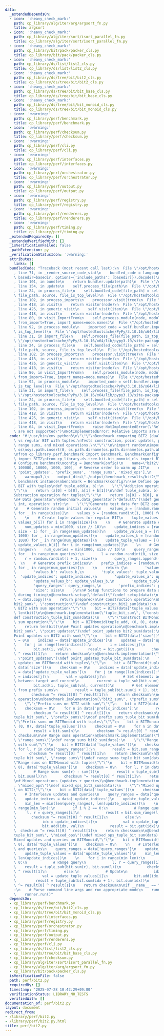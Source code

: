 ```yaml
---
data:
  _extendedDependsOn:
  - icon: ':heavy_check_mark:'
    path: cp_library/alg/iter/arg/argsort_fn.py
    title: argsort
  - icon: ':heavy_check_mark:'
    path: cp_library/alg/iter/sort/isort_parallel_fn.py
    title: cp_library/alg/iter/sort/isort_parallel_fn.py
  - icon: ':heavy_check_mark:'
    path: cp_library/bit/pack/packer_cls.py
    title: cp_library/bit/pack/packer_cls.py
  - icon: ':heavy_check_mark:'
    path: cp_library/ds/list/list2_cls.py
    title: cp_library/ds/list/list2_cls.py
  - icon: ':heavy_check_mark:'
    path: cp_library/ds/tree/bit/bit2_cls.py
    title: cp_library/ds/tree/bit/bit2_cls.py
  - icon: ':heavy_check_mark:'
    path: cp_library/ds/tree/bit/bit_base_cls.py
    title: cp_library/ds/tree/bit/bit_base_cls.py
  - icon: ':heavy_check_mark:'
    path: cp_library/ds/tree/bit/bit_monoid_cls.py
    title: cp_library/ds/tree/bit/bit_monoid_cls.py
  - icon: ':warning:'
    path: cp_library/perf/benchmark.py
    title: cp_library/perf/benchmark.py
  - icon: ':warning:'
    path: cp_library/perf/checksum.py
    title: cp_library/perf/checksum.py
  - icon: ':warning:'
    path: cp_library/perf/cli.py
    title: cp_library/perf/cli.py
  - icon: ':warning:'
    path: cp_library/perf/interfaces.py
    title: cp_library/perf/interfaces.py
  - icon: ':warning:'
    path: cp_library/perf/orchestrator.py
    title: cp_library/perf/orchestrator.py
  - icon: ':warning:'
    path: cp_library/perf/output.py
    title: cp_library/perf/output.py
  - icon: ':warning:'
    path: cp_library/perf/registry.py
    title: cp_library/perf/registry.py
  - icon: ':warning:'
    path: cp_library/perf/renderers.py
    title: cp_library/perf/renderers.py
  - icon: ':warning:'
    path: cp_library/perf/timing.py
    title: cp_library/perf/timing.py
  _extendedRequiredBy: []
  _extendedVerifiedWith: []
  _isVerificationFailed: false
  _pathExtension: py
  _verificationStatusIcon: ':warning:'
  attributes:
    links: []
  bundledCode: "Traceback (most recent call last):\n  File \"/opt/hostedtoolcache/PyPy/3.10.16/x64/lib/pypy3.10/site-packages/onlinejudge_verify/documentation/build.py\"\
    , line 71, in _render_source_code_stat\n    bundled_code = language.bundle(stat.path,\
    \ basedir=basedir, options={'include_paths': [basedir]}).decode()\n  File \"/opt/hostedtoolcache/PyPy/3.10.16/x64/lib/pypy3.10/site-packages/onlinejudge_verify/languages/python.py\"\
    , line 101, in bundle\n    return bundler.update(path)\n  File \"/opt/hostedtoolcache/PyPy/3.10.16/x64/lib/pypy3.10/site-packages/onlinejudge_verify/languages/python_bundle.py\"\
    , line 154, in update\n    self.process_file(path)\n  File \"/opt/hostedtoolcache/PyPy/3.10.16/x64/lib/pypy3.10/site-packages/onlinejudge_verify/languages/python_bundle.py\"\
    , line 24, in process_file\n    self.bundled_code[file_path] = self.process_imports(tree,\
    \ file_path, source, file_is_top_level)\n  File \"/opt/hostedtoolcache/PyPy/3.10.16/x64/lib/pypy3.10/site-packages/onlinejudge_verify/languages/python_bundle.py\"\
    , line 102, in process_imports\n    processor.visit(tree)\n  File \"/opt/hostedtoolcache/PyPy/3.10.16/x64/lib/pypy3.10/ast.py\"\
    , line 418, in visit\n    return visitor(node)\n  File \"/opt/hostedtoolcache/PyPy/3.10.16/x64/lib/pypy3.10/ast.py\"\
    , line 426, in generic_visit\n    self.visit(item)\n  File \"/opt/hostedtoolcache/PyPy/3.10.16/x64/lib/pypy3.10/ast.py\"\
    , line 418, in visit\n    return visitor(node)\n  File \"/opt/hostedtoolcache/PyPy/3.10.16/x64/lib/pypy3.10/site-packages/onlinejudge_verify/languages/python_bundle.py\"\
    , line 80, in visit_ImportFrom\n    self.process_module(node, module_path, file_is_top_level,\
    \ from_import=True, import_names=node.names)\n  File \"/opt/hostedtoolcache/PyPy/3.10.16/x64/lib/pypy3.10/site-packages/onlinejudge_verify/languages/python_bundle.py\"\
    , line 92, in process_module\n    imported_code = self.bundler.import_file(module_path,\
    \ is_top_level)\n  File \"/opt/hostedtoolcache/PyPy/3.10.16/x64/lib/pypy3.10/site-packages/onlinejudge_verify/languages/python_bundle.py\"\
    , line 31, in import_file\n    self.process_file(file_path, is_top_level)\n  File\
    \ \"/opt/hostedtoolcache/PyPy/3.10.16/x64/lib/pypy3.10/site-packages/onlinejudge_verify/languages/python_bundle.py\"\
    , line 24, in process_file\n    self.bundled_code[file_path] = self.process_imports(tree,\
    \ file_path, source, file_is_top_level)\n  File \"/opt/hostedtoolcache/PyPy/3.10.16/x64/lib/pypy3.10/site-packages/onlinejudge_verify/languages/python_bundle.py\"\
    , line 102, in process_imports\n    processor.visit(tree)\n  File \"/opt/hostedtoolcache/PyPy/3.10.16/x64/lib/pypy3.10/ast.py\"\
    , line 418, in visit\n    return visitor(node)\n  File \"/opt/hostedtoolcache/PyPy/3.10.16/x64/lib/pypy3.10/ast.py\"\
    , line 426, in generic_visit\n    self.visit(item)\n  File \"/opt/hostedtoolcache/PyPy/3.10.16/x64/lib/pypy3.10/ast.py\"\
    , line 418, in visit\n    return visitor(node)\n  File \"/opt/hostedtoolcache/PyPy/3.10.16/x64/lib/pypy3.10/site-packages/onlinejudge_verify/languages/python_bundle.py\"\
    , line 80, in visit_ImportFrom\n    self.process_module(node, module_path, file_is_top_level,\
    \ from_import=True, import_names=node.names)\n  File \"/opt/hostedtoolcache/PyPy/3.10.16/x64/lib/pypy3.10/site-packages/onlinejudge_verify/languages/python_bundle.py\"\
    , line 92, in process_module\n    imported_code = self.bundler.import_file(module_path,\
    \ is_top_level)\n  File \"/opt/hostedtoolcache/PyPy/3.10.16/x64/lib/pypy3.10/site-packages/onlinejudge_verify/languages/python_bundle.py\"\
    , line 31, in import_file\n    self.process_file(file_path, is_top_level)\n  File\
    \ \"/opt/hostedtoolcache/PyPy/3.10.16/x64/lib/pypy3.10/site-packages/onlinejudge_verify/languages/python_bundle.py\"\
    , line 24, in process_file\n    self.bundled_code[file_path] = self.process_imports(tree,\
    \ file_path, source, file_is_top_level)\n  File \"/opt/hostedtoolcache/PyPy/3.10.16/x64/lib/pypy3.10/site-packages/onlinejudge_verify/languages/python_bundle.py\"\
    , line 102, in process_imports\n    processor.visit(tree)\n  File \"/opt/hostedtoolcache/PyPy/3.10.16/x64/lib/pypy3.10/ast.py\"\
    , line 418, in visit\n    return visitor(node)\n  File \"/opt/hostedtoolcache/PyPy/3.10.16/x64/lib/pypy3.10/ast.py\"\
    , line 426, in generic_visit\n    self.visit(item)\n  File \"/opt/hostedtoolcache/PyPy/3.10.16/x64/lib/pypy3.10/ast.py\"\
    , line 418, in visit\n    return visitor(node)\n  File \"/opt/hostedtoolcache/PyPy/3.10.16/x64/lib/pypy3.10/site-packages/onlinejudge_verify/languages/python_bundle.py\"\
    , line 64, in visit_ImportFrom\n    raise NotImplementedError(\"Relative imports\
    \ are not supported\")\nNotImplementedError: Relative imports are not supported\n"
  code: "#!/usr/bin/env python3\n\"\"\"\nBenchmark comparing BIT2 (dual-channel BIT)\
    \ vs regular BIT with tuples.\nTests construction, point updates, prefix sums,\
    \ range sums, and mixed operations.\n\"\"\"\n\nimport random\nimport sys\nimport\
    \ os\nsys.path.insert(0, os.path.dirname(os.path.dirname(os.path.abspath(__file__))))\n\
    \nfrom cp_library.perf.benchmark import Benchmark, BenchmarkConfig\nfrom cp_library.ds.tree.bit.bit2_cls\
    \ import BIT2\nfrom cp_library.ds.tree.bit.bit_monoid_cls import BITMonoid\n\n\
    # Configure benchmark\nconfig = BenchmarkConfig(\n    name=\"bit2\",\n    sizes=[1000000,\
    \ 100000, 10000, 1000, 100],  # Reverse order to warm up JIT\n    operations=['construction',\
    \ 'point_updates', 'prefix_sums', 'range_sums', 'mixed_ops'],\n    iterations=10,\n\
    \    warmup=3,\n    output_dir=\"./output/benchmark_results/bit2\"\n)\n\n# Create\
    \ benchmark instance\nbenchmark = Benchmark(config)\n\n# Define operations for\
    \ BIT with tuples\ndef tuple_add(a, b):\n    \"\"\"Addition operation for tuples\"\
    \"\"\n    return (a[0] + b[0], a[1] + b[1])\n\ndef tuple_sub(a, b):\n    \"\"\"\
    Subtraction operation for tuples\"\"\"\n    return (a[0] - b[0], a[1] - b[1])\n\
    \n# Data generator\n@benchmark.data_generator(\"default\")\ndef generate_bit2_data(size:\
    \ int, operation: str):\n    \"\"\"Generate test data for BIT2 operations\"\"\"\
    \n    # Generate random initial values\n    values_a = [random.randint(1, 1000)\
    \ for _ in range(size)]\n    values_b = [random.randint(1, 1000) for _ in range(size)]\n\
    \    \n    # Create tuple values for regular BIT\n    tuple_values = [(values_a[i],\
    \ values_b[i]) for i in range(size)]\n    \n    # Generate update operations\n\
    \    num_updates = min(1000, size // 10)\n    update_indices = [random.randint(0,\
    \ size - 1) for _ in range(num_updates)]\n    update_values_a = [random.randint(1,\
    \ 1000) for _ in range(num_updates)]\n    update_values_b = [random.randint(1,\
    \ 1000) for _ in range(num_updates)]\n    update_tuple_values = [(update_values_a[i],\
    \ update_values_b[i]) for i in range(num_updates)]\n    \n    # Generate query\
    \ ranges\n    num_queries = min(1000, size // 10)\n    query_ranges = []\n   \
    \ for _ in range(num_queries):\n        l = random.randint(0, size - 1)\n    \
    \    r = random.randint(l + 1, size)\n        query_ranges.append((l, r))\n  \
    \  \n    # Generate prefix indices\n    prefix_indices = [random.randint(1, size)\
    \ for _ in range(num_queries)]\n    \n    return {\n        'values_a': values_a,\n\
    \        'values_b': values_b,\n        'tuple_values': tuple_values,\n      \
    \  'update_indices': update_indices,\n        'update_values_a': update_values_a,\n\
    \        'update_values_b': update_values_b,\n        'update_tuple_values': update_tuple_values,\n\
    \        'query_ranges': query_ranges,\n        'prefix_indices': prefix_indices,\n\
    \        'size': size\n    }\n\n# Setup functions to prepare data and reduce overhead\
    \ during timing\n@benchmark.setup(\"default\")\ndef setup(data):\n    prepared\
    \ = data.copy()\n    return prepared\n\n# Construction operation\n@benchmark.implementation(\"\
    bit2_sum\", \"construction\")\ndef construction_bit2_sum(data):\n    \"\"\"Construct\
    \ BIT2 with sum operation\"\"\"\n    bit = BIT2(data['tuple_values'])\n    return\
    \ len(bit)\n\n@benchmark.implementation(\"tuple_bit_sum\", \"construction\")\n\
    def construction_tuple_bit_sum(data):\n    \"\"\"Construct BITMonoid with tuple\
    \ sum operation\"\"\"\n    bit = BITMonoid(tuple_add, (0, 0), data['tuple_values'])\n\
    \    return len(bit)\n\n# Point updates operation\n@benchmark.implementation(\"\
    bit2_sum\", \"point_updates\")\ndef point_updates_bit2_sum(data):\n    \"\"\"\
    Point updates on BIT2 with sum\"\"\"\n    bit = BIT2(data['size'])\n    checksum\
    \ = 0\n    indices = data['update_indices']\n    updates = data['update_tuple_values']\n\
    \    for j in range(len(indices)):\n        i = indices[j]\n        val = updates[j]\n\
    \        bit.set(i, val)\n        result = bit.get(i)\n        checksum ^= result[0]\
    \ ^ result[1]\n    return checksum\n\n@benchmark.implementation(\"tuple_bit_sum\"\
    , \"point_updates\")\ndef point_updates_tuple_bit_sum(data):\n    \"\"\"Point\
    \ updates on BITMonoid with tuples\"\"\"\n    bit = BITMonoid(tuple_add, (0, 0),\
    \ data['size'])\n    checksum = 0\n    indices = data['update_indices']\n    updates\
    \ = data['update_tuple_values']\n    for j in range(len(indices)):\n        i\
    \ = indices[j]\n        val = updates[j]\n        # Set element: add difference\
    \ between target and current\n        current = tuple_sub(bit.sum(i + 1), bit.sum(i))\n\
    \        bit.add(i, tuple_sub(val, current))\n        # Get element: reconstruct\
    \ from prefix sums\n        result = tuple_sub(bit.sum(i + 1), bit.sum(i))\n \
    \       checksum ^= result[0] ^ result[1]\n    return checksum\n\n# Prefix sums\
    \ operation\n@benchmark.implementation(\"bit2_sum\", \"prefix_sums\")\ndef prefix_sums_bit2_sum(data):\n\
    \    \"\"\"Prefix sums on BIT2 with sum\"\"\"\n    bit = BIT2(data['tuple_values'])\n\
    \    checksum = 0\n    for n in data['prefix_indices']:\n        result = bit.sum(n)\n\
    \        checksum ^= result[0] ^ result[1]\n    return checksum\n\n@benchmark.implementation(\"\
    tuple_bit_sum\", \"prefix_sums\")\ndef prefix_sums_tuple_bit_sum(data):\n    \"\
    \"\"Prefix sums on BITMonoid with tuples\"\"\"\n    bit = BITMonoid(tuple_add,\
    \ (0, 0), data['tuple_values'])\n    checksum = 0\n    for n in data['prefix_indices']:\n\
    \        result = bit.sum(n)\n        checksum ^= result[0] ^ result[1]\n    return\
    \ checksum\n\n# Range sums operation\n@benchmark.implementation(\"bit2_sum\",\
    \ \"range_sums\")\ndef range_sums_bit2_sum(data):\n    \"\"\"Range sums on BIT2\
    \ with sum\"\"\"\n    bit = BIT2(data['tuple_values'])\n    checksum = 0\n   \
    \ for l, r in data['query_ranges']:\n        result = bit.sum_range(l, r)\n  \
    \      checksum ^= result[0] ^ result[1]\n    return checksum\n\n@benchmark.implementation(\"\
    tuple_bit_sum\", \"range_sums\")\ndef range_sums_tuple_bit_sum(data):\n    \"\"\
    \"Range sums on BITMonoid with tuples\"\"\"\n    bit = BITMonoid(tuple_add, (0,\
    \ 0), data['tuple_values'])\n    checksum = 0\n    for l, r in data['query_ranges']:\n\
    \        # Range sum: sum(r) - sum(l)\n        result = tuple_sub(bit.sum(r),\
    \ bit.sum(l))\n        checksum ^= result[0] ^ result[1]\n    return checksum\n\
    \n# Mixed operations (updates + queries)\n@benchmark.implementation(\"bit2_sum\"\
    , \"mixed_ops\")\ndef mixed_ops_bit2_sum(data):\n    \"\"\"Mixed updates and queries\
    \ on BIT2\"\"\"\n    bit = BIT2(data['tuple_values'])\n    checksum = 0\n    \n\
    \    # Interleave updates and queries\n    query_ranges = data['query_ranges']\n\
    \    update_indices = data['update_indices']\n    update_tuple_values = data['update_tuple_values']\n\
    \    min_len = min(len(query_ranges), len(update_indices))\n    \n    for i in\
    \ range(min_len):\n        if i % 2 == 0:\n            # Range query\n       \
    \     l, r = query_ranges[i]\n            result = bit.sum_range(l, r)\n     \
    \       checksum ^= result[0] ^ result[1]\n        else:\n            # Update\n\
    \            idx = update_indices[i]\n            val = update_tuple_values[i]\n\
    \            bit.add(idx, val)\n            result = bit.get(idx)\n          \
    \  checksum ^= result[0] ^ result[1]\n    return checksum\n\n@benchmark.implementation(\"\
    tuple_bit_sum\", \"mixed_ops\")\ndef mixed_ops_tuple_bit_sum(data):\n    \"\"\"\
    Mixed updates and queries on BITMonoid\"\"\"\n    bit = BITMonoid(tuple_add, (0,\
    \ 0), data['tuple_values'])\n    checksum = 0\n    \n    # Interleave updates\
    \ and queries\n    query_ranges = data['query_ranges']\n    update_indices = data['update_indices']\n\
    \    update_tuple_values = data['update_tuple_values']\n    min_len = min(len(query_ranges),\
    \ len(update_indices))\n    \n    for i in range(min_len):\n        if i % 2 ==\
    \ 0:\n            # Range query\n            l, r = query_ranges[i]\n        \
    \    result = tuple_sub(bit.sum(r), bit.sum(l))\n            checksum ^= result[0]\
    \ ^ result[1]\n        else:\n            # Update\n            idx = update_indices[i]\n\
    \            val = update_tuple_values[i]\n            bit.add(idx, val)\n   \
    \         result = tuple_sub(bit.sum(idx + 1), bit.sum(idx))\n            checksum\
    \ ^= result[0] ^ result[1]\n    return checksum\n\nif __name__ == \"__main__\"\
    :\n    # Parse command line args and run appropriate mode\n    runner = benchmark.parse_args()\n\
    \    runner.run()"
  dependsOn:
  - cp_library/perf/benchmark.py
  - cp_library/ds/tree/bit/bit2_cls.py
  - cp_library/ds/tree/bit/bit_monoid_cls.py
  - cp_library/perf/interfaces.py
  - cp_library/perf/registry.py
  - cp_library/perf/orchestrator.py
  - cp_library/perf/timing.py
  - cp_library/perf/output.py
  - cp_library/perf/renderers.py
  - cp_library/perf/cli.py
  - cp_library/ds/list/list2_cls.py
  - cp_library/ds/tree/bit/bit_base_cls.py
  - cp_library/perf/checksum.py
  - cp_library/alg/iter/sort/isort_parallel_fn.py
  - cp_library/alg/iter/arg/argsort_fn.py
  - cp_library/bit/pack/packer_cls.py
  isVerificationFile: false
  path: perf/bit2.py
  requiredBy: []
  timestamp: '2025-07-28 10:42:29+09:00'
  verificationStatus: LIBRARY_NO_TESTS
  verifiedWith: []
documentation_of: perf/bit2.py
layout: document
redirect_from:
- /library/perf/bit2.py
- /library/perf/bit2.py.html
title: perf/bit2.py
---
```

